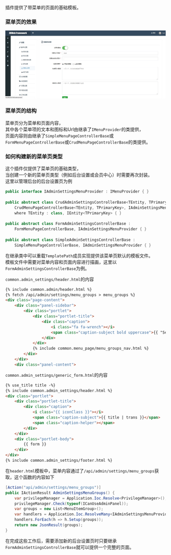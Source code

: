 插件提供了带菜单的页面的基础模板。<br/>

### 菜单页的效果

![菜单页的效果](../img/menu_page_example.jpg)

### 菜单页的结构

菜单页分为菜单和页面内容，<br/>
其中各个菜单项的文本和图标和Url由继承了`IMenuProvider`的类提供，<br/>
页面内容则由继承了`SimpleMenuPageControllerBase`或`FormMenuPageControllerBase`或`CrudMenuPageControllerBase`的类提供。

### 如何构建新的菜单页类型

这个插件仅提供了菜单页的基础类型，<br/>
当创建一个新的菜单页类型（例如后台设置或会员中心）时需要再次封装。<br/>
这里以管理后台的后台设置页为例

``` csharp
public interface IAdminSettingsMenuProvider : IMenuProvider { }

public abstract class CrudAdminSettingsControllerBase<TEntity, TPrimaryKey> :
	CrudMenuPageControllerBase<TEntity, TPrimaryKey>, IAdminSettingsMenuProvider
	where TEntity : class, IEntity<TPrimaryKey> { }

public abstract class FormAdminSettingsControllerBase :
	FormMenuPageControllerBase, IAdminSettingsMenuProvider { }

public abstract class SimpleAdminSettingsControllerBase :
	SimpleMenuPageControllerBase, IAdminSettingsMenuProvider { }
```

在继承类中可以重载`TemplatePath`成员实现提供该菜单页默认的模板文件。<br/>
模板文件中需要对菜单内容和页面内容进行描画，这里以`FormAdminSettingsControllerBase`为例。<br/>

`common.admin_settings/header.html`的内容
``` html
{% include common.admin/header.html %}
{% fetch /api/admin/settings/menu_groups > menu_groups %}
<div class="page-content">
	<div class="panel-sidebar">
		<div class="portlet">
			<div class="portlet-title">
				<div class="caption">
					<i class="fa fa-wrench"></i>
					<span class="caption-subject bold uppercase">{{ "Settings" | trans }}</span>
				</div>
			</div>
			{% include common.menu_page/menu_groups_nav.html %}
		</div>
	</div>
	<div class="panel-content">
```

`common.admin_settings/generic_form.html`的内容
``` html
{% use_title title -%}
{% include common.admin_settings/header.html %}
<div class="portlet">
	<div class="portlet-title">
		<div class="caption">
			<i class="{{ iconClass }}"></i>
			<span class="caption-subject">{{ title | trans }}</span>
			<span class="caption-helper"></span>
		</div>
	</div>
	<div class="portlet-body">
		{{ form }}
	</div>
</div>
{% include common.admin_settings/footer.html %}
```

在`header.html`模板中，菜单内容通过了`/api/admin/settings/menu_groups`获取，这个函数的内容如下

``` csharp
[Action("api/admin/settings/menu_groups")]
public IActionResult AdminSettingsMenuGroups() {
	var privilegeManager = Application.Ioc.Resolve<PrivilegeManager>();
	privilegeManager.Check(typeof(ICanUseAdminPanel));
	var groups = new List<MenuItemGroup>();
	var handlers = Application.Ioc.ResolveMany<IAdminSettingsMenuProvider>();
	handlers.ForEach(h => h.Setup(groups));
	return new JsonResult(groups);
}
```

在完成这些工作后，需要添加新的后台设置页时只要继承`FormAdminSettingsControllerBase`就可以提供一个完整的页面。
